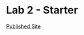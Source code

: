 # Lab 2 - Starter

[Published Site]([https://joshuacastaneda444.github.io/Lab2_Starter/](https://joshuacastaneda444.github.io/sp25-cse110-lab3/))
